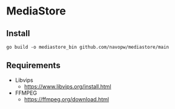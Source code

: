 # MediaStore

## Install
`go build -o mediastore_bin github.com/navopw/mediastore/main`

## Requirements

- Libvips
  - https://www.libvips.org/install.html
- FFMPEG
  - https://ffmpeg.org/download.html
